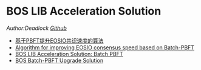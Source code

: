 # BOS LIB Acceleration Solution
*Author:Deadlock [Github](https://github.com/qianxiaofeng)*

- [基于PBFT提升EOSIO共识速度的算法](./基于PBFT提升EOSIO共识速度的算法.md)
- [Algorithm for improving EOSIO consensus speed based on Batch-PBFT](Algorithm_for_improving_EOSIO_consensus_speed_based_on_Batch-PBFT)
- [BOS LIB Acceleration Solution: Batch PBFT](./BOS_Batch_PBFT_I.md)
- [BOS Batch-PBFT Upgrade Solution](./BOS_Batch_PBFT_II.md)
